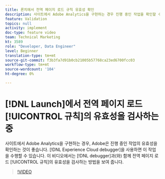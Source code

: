 ```yaml
---
title: 론치에서 전역 페이지 로드 규칙 유효성 확인
description: 사이트에서 Adobe Analytics을 구현하는 경우 진행 중인 작업을 확인할 수 있어야 합니다. Experience Cloud 디버거를 통해 구조 작업을 수행할 수 있습니다! 이 비디오는 디버거를 사용하여 전역 페이지 로드 규칙의 유효성을 검사하는 방법을 보여줍니다.
feature: Validation
topics: null
activity: implement
doc-type: feature video
team: Technical Marketing
kt: 3589
role: "Developer, Data Engineer"
level: Beginner
translation-type: tm+mt
source-git-commit: f3b3fa7d91b0cb21005b57768ca23ed6700fcc03
workflow-type: tm+mt
source-wordcount: '104'
ht-degree: 0%

---
```



# [!DNL Launch]에서 전역 페이지 로드 [!UICONTROL 규칙]의 유효성을 검사하는 중

사이트에서 Adobe Analytics을 구현하는 경우, Adobe은 진행 중인 작업의 유효성을 확인하는 것이 좋습니다. [!DNL Experience Cloud debugger]을 사용하면 이 작업을 수행할 수 있습니다. 이 비디오에서는 [!DNL debugger]과(와) 함께 전역 페이지 로드 [!UICONTROL 규칙]의 유효성을 검사하는 방법을 보여 줍니다.

>[!VIDEO](https://video.tv.adobe.com/v/28776/?quality=12)
